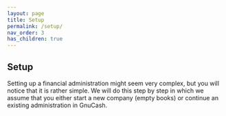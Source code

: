 ```yaml
---
layout: page
title: Setup
permalink: /setup/
nav_order: 3
has_children: true
---
```


## Setup

Setting up a financial administration might seem very complex, but you will notice that it is rather simple.
We will do this step by step in which we assume that you either start a new company (empty books) or continue an existing administration in GnuCash.